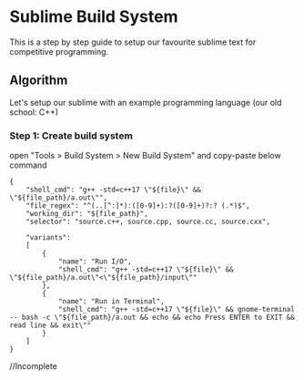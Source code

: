 # Sublime Build System
This is a step by step guide to setup our favourite sublime text for competitive programming.

## Algorithm
Let's setup our sublime with an example programming language (our old school: C++)
### Step 1: Create build system
open "Tools > Build System > New Build System" and copy-paste below command
```sublime-build
{
	"shell_cmd": "g++ -std=c++17 \"${file}\" && \"${file_path}/a.out\"",
	"file_regex": "^(..[^:]*):([0-9]+):?([0-9]+)?:? (.*)$",
	"working_dir": "${file_path}",
	"selector": "source.c++, source.cpp, source.cc, source.cxx",

	"variants":
	[
		{
			"name": "Run I/O",
			"shell_cmd": "g++ -std=c++17 \"${file}\" && \"${file_path}/a.out\"<\"${file_path}/input\""
		},
		{
			"name": "Run in Terminal",
			"shell_cmd": "g++ -std=c++17 \"${file}\" && gnome-terminal -- bash -c \"${file_path}/a.out && echo && echo Press ENTER to EXIT && read line && exit\""
		}
	]
}
```
//Incomplete
